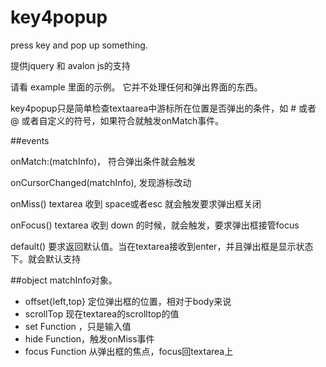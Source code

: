 # key4popup
press key and pop up something.

提供jquery 和 avalon js的支持

请看 example 里面的示例。 它并不处理任何和弹出界面的东西。

key4popup只是简单检查textaarea中游标所在位置是否弹出的条件，如 # 或者 @ 或者自定义的符号，如果符合就触发onMatch事件。

##events

onMatch:(matchInfo)， 符合弹出条件就会触发

onCursorChanged(matchInfo), 发现游标改动

onMiss() textarea 收到 space或者esc 就会触发要求弹出框关闭

onFocus() textarea 收到 down 的时候，就会触发，要求弹出框接管focus

default() 要求返回默认值。当在textarea接收到enter，并且弹出框是显示状态下。就会默认支持

##object
matchInfo对象。

* offset{left,top} 定位弹出框的位置，相对于body来说
* scrollTop 现在textarea的scrolltop的值
* set Function ，只是输入值
* hide Function，触发onMiss事件
* focus Function 从弹出框的焦点，focus回textarea上


